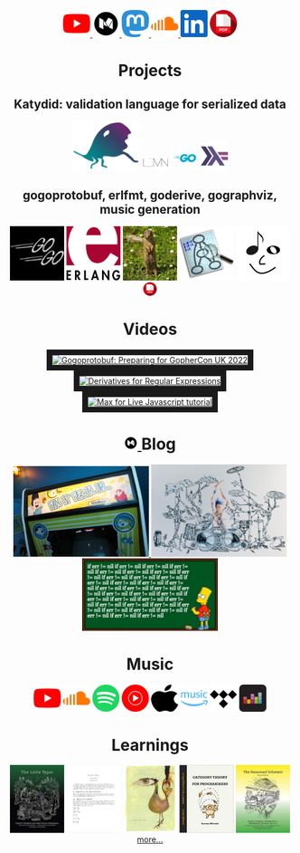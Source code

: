 <p align="center">
  <a 
     href="https://www.youtube.com/c/awalterschulze"><img alt="YouTube" title="awalterschulze's YouTube Channel" height="48" width="48" src="./youtube.svg"/>
  </a>
  <a
     href="https://medium.com/@awalterschulze"><img alt="Medium" title="awalterschulze's Blog" height="48" width="48" src="./medium.svg"/>
  </a>
  <a href="https://fosstodon.org/@awalterschulze">
    <img alt="Mastadon" title="awalterschulze's Mastadon" height="48" width="48" src="./mastadon.svg" />
  </a>
  <a 
     href="https://soundcloud.com/awalterschulze"><img alt="Soundcloud" title="awalterschulze's Soundcloud" height="48" width="48" src="./soundcloud.svg"/>
  </a>
  <a href="https://www.linkedin.com/in/awalterschulze"><img alt="LinkedIn" title="awalterschulze's LinkedIn" height="48" width="48" src="./linkedin.svg"/></a>
  <a href="https://raw.githubusercontent.com/awalterschulze/waltercv/master/waltercv.pdf"><img alt="CV" title="Walter Schulze's CV" height="48" width="48" src="./pdf.svg"/></a>
</p>

<h1 align="center">Projects</h1>

<h2 align="center">Katydid: validation language for serialized data</h2>

<p align="center">
  <a href="https://katydid.github.io/"><img src="katydid_rect.svg" width="120" height"120" title="Katydid"
      alt="Katydid" /></a>
  <a href="https://github.com/katydid/proofs"><img src="lean.svg" width="48" height"48" title="Katydid proofs in Lean"
      alt="Katydid proofs in Lean" /></a>
  <a href="https://github.com/katydid/katydid"><img src="go.svg" width="48" height"48"
      title="Katydid implementation in Go" alt="Katydid Go" /></a>
  <a href="https://github.com/katydid/katydid-haskell"><img src="haskell.svg" width="48" height"48"
      title="Katydid implementation in Haskell" alt="Katydid Haskell" /></a>
</p>

<h2 align="center">gogoprotobuf, erlfmt, goderive, gographviz, music generation</h2>

<p align="center">
  <a href="https://github.com/gogo/protobuf"><img src="gogo.png" width="96" height="96" title="gogoprotobuf: Protocol Buffers for Go with Gadgets" alt="gogoprotobuf"/></a>
  <a href="https://github.com/WhatsApp/erlfmt"><img src="erlang.svg" width="96" height="96" title="erlfmt: erlang code formatter" alt="erlfmt"/></a>
  <a href="https://github.com/awalterschulze/goderive"><img src="goderive.jpg" width="96" height="96" title="goderive: code generator for Go" alt="goderive"/></a>
  <a href="https://github.com/awalterschulze/gographviz"><img src="graphviz.png" width="96" height="96" title="gographviz: graphviz parser for go" alt="gographviz"/></a>
  <a href="http://superwillow.sourceforge.net/"><img src="smiley.png" height="96" title="SuperWillow: Music Generation with AI" alt="SuperWillow"/></a>
  <a href="https://doi.ieeecomputersociety.org/10.1109/MMUL.2010.44"><img alt="Article in IEEE Multimedia - Music Generation with Mixed and Higher Order Markov Models" title="Article in IEEE Multimedia - Music Generation with Mixed and Higher Order Markov Models" height="24" width="24" src="./pdf.svg"/></a>
</p>

<h1 align="center">Videos</h1>
<p align="center">
  <a href="https://www.youtube.com/watch?v=8kL7_KTsIoc" target="_blank">
   <img src="https://img.youtube.com/vi/8kL7_KTsIoc/maxres3.jpg" alt="Gogoprotobuf: Preparing for GopherCon UK 2022" width="240" border="10" />
  </a>
  <a href="https://www.youtube.com/watch?v=k9linVmyIiE&list=PLYwF9EIrl42S9ldgii7kfBEIHPle7PqMk&index=1" target="_blank">
   <img src="https://img.youtube.com/vi/k9linVmyIiE/maxres1.jpg" alt="Derivatives for Regular Expressions" width="240" border="10" />
  </a>
  <a href="https://www.youtube.com/watch?v=Jg8eFh96wPU&list=PLYwF9EIrl42S9ldgii7kfBEIHPle7PqMk&index=3" target="_blank">
   <img src="https://img.youtube.com/vi/Jg8eFh96wPU/maxres2.jpg" alt="Max for Live Javascript tutorial" width="240" border="10" />
  </a>
</p>

<h1 align="center">
  <a href="https://medium.com/@awalterschulze">
    <img alt="Medium" title="awalterschulze's Blog" height="24" width="24" src="./medium.svg" />
  </a>
  Blog
</h1>
<p align="center">
  <a href="https://medium.com/better-programming/recursion-schemes-explained-using-regular-expressions-467765771fa3">
    <img
      src="fixitfelix.jpg"
      width="240"
      height"120" 
      title="Recursion Schemes Explained Using Regular Expressions"
      alt="Recursion Schemes Explained Using Regular Expressions"
    />
  </a>
  <a href="https://medium.com/better-programming/derivatives-of-symbolic-automata-explained-4673dee6af82">
    <img
      src="cymbals.jpg"
      width="240"
      height"120" 
      title="Derivatives of Symbolic Automata Explained"
      alt="Derivatives of Symbolic Automata Explained"
    />
  </a>
  <a href="https://medium.com/better-programming/monads-for-go-programmers-6cda2b978cb1">
    <img
      src="bartiferr.jpg"
      width="240"
      height"120" 
      title="Monads for Go Programmers"
      alt="Monads for Go Programmers"
    />
  </a>
</p>

<h1 align="center">Music</h1>

<p align="center">
  <a href="https://www.youtube.com/playlist?list=PLYwF9EIrl42RMTMeFoLy2wptac5qJbKQY"><img alt="awalterschulze YouTube Channel" title="awalterschulze YouTube Channel" height="48" width="48" src="./youtube.svg"/></a>
  <a href="https://soundcloud.com/awalterschulze"><img alt="awalterschulze Soundcloud" title="awalterschulze Soundcloud" height="48" width="48" src="./soundcloud.svg"/></a>
  <a href="https://open.spotify.com/artist/50xMhOHVZKSZxAYsjLzuAC"><img alt="awalterschulze Spotify" title="awalterschulze Spotify" height="48" width="48" src="./spotify.svg"/></a>
  <a href="https://music.youtube.com/channel/UCYlW5cyWL_yC0aJ68xOcu2A"><img alt="awalterschulze YouTube Music" title="awalterschulze YouTube Music" height="48" width="48" src="./youtube-music.svg"/></a>
  <a href="https://music.apple.com/gb/artist/awalterschulze/1636537736"><img alt="awalterschulze Apple Music" title="awalterschulze Apple Music" height="48" width="48" src="./apple.svg"/></a>
  <a href="https://music.amazon.co.uk/artists/B0B83T8RXV/awalterschulze"><img alt="awalterschulze Amazon Music" title="awalterschulze Amazon Music" height="48" width="48" src="./amazon-music.svg"/></a>
  <a href="https://listen.tidal.com/artist/33472883"><img alt="awalterschulze Tidal" title="awalterschulze Tidal" height="48" width="48" src="./tidal.svg"/></a>   <a href="https://www.deezer.com/en/artist/178191227"><img alt="awalterschulze Deezer" title="awalterschulze Deezer" height="48" width="48" src="./deezer.svg"/></a>
</p>

<h1 align="center">Learnings</h1>

<p align="center">
  <a href="https://github.com/awalterschulze/the-little-typer-exercises"><img src="the_little_typer.jpeg" width="96" height="120" title="The Little Typer Exercises" alt="The Little Typer Exercises"/></a>
  <a href="https://github.com/awalterschulze/coq_in_a_hurry_exercises"><img src="coq_in_a_hurry.png" width="96" height="120" title="Coq in a Hurry Exercises" alt="Coq in a Hurry Exercises"/></a>
  <a href="https://github.com/awalterschulze/regex-reexamined-coq/"><img src="coq_art.jpeg" height="120" width="96" title="Coq Proofs about Regular Expressions as a learning exercise" alt="Coq Proofs about Regular Expressions as a learning exercise"/></a>
  <a href="https://github.com/awalterschulze/category-theory-for-programmers-challenges"><img src="category_theory_for_programmers.jpg" width="96" height="120" title="Category Theory for Programmers Exercises" alt="Category Theory for Programmers Exercises"/></a>
  <a href="https://github.com/awalterschulze/gominikanren"><img src="the_reasoned_schemer.jpg" height="120" width="96" title="The Reasoned Schemer's minikanren in Go" alt="The Reasoned Schemer's minikanren in Go"/></a>
  <a href="https://github.com/awalterschulze/learning">more...</a>
</p>

